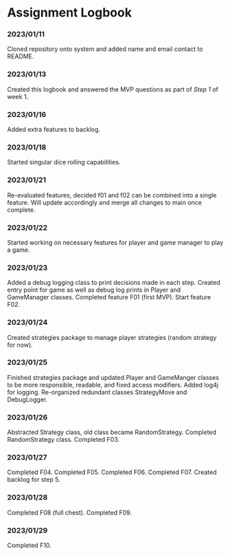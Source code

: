 # Assignment Logbook

### 2023/01/11
Cloned repository onto system and added name and email contact to README.

### 2023/01/13
Created this logbook and answered the MVP questions as part of *Step 1* of week 1.

### 2023/01/16
Added extra features to backlog.

### 2023/01/18
Started singular dice rolling capabilities.

### 2023/01/21
Re-evaluated features, decided f01 and f02 can be combined into a single feature.
Will update accordingly and merge all changes to main once complete.

### 2023/01/22
Started working on necessary features for player and game manager to play a game.

### 2023/01/23
Added a debug logging class to print decisions made in each step. Created entry point
for game as well as debug log prints in Player and GameManager classes. Completed
feature F01 (first MVP). Start feature F02.

### 2023/01/24
Created strategies package to manage player strategies (random strategy for now).

### 2023/01/25
Finished strategies package and updated Player and GameManger classes to be more
responsible, readable, and fixed access modifiers. Added log4j for logging.
Re-organized redundant classes StrategyMove and DebugLogger.

### 2023/01/26
Abstracted Strategy class, old class became RandomStrategy. Completed RandomStrategy
class. Completed F03.

### 2023/01/27
Completed F04. Completed F05. Completed F06. Completed F07. Created backlog for step 5.

### 2023/01/28
Completed F08 (full chest). Completed F09.

### 2023/01/29
Completed F10.
